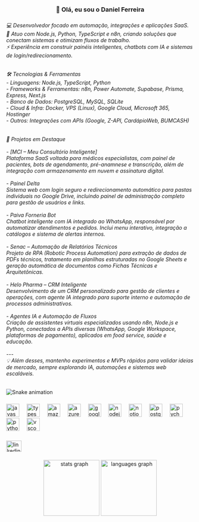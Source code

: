 <h3 align="center">👋 Olá, eu sou o Daniel Ferreira</h3>

###

<h6 align="left">💻 Desenvolvedor focado em automação, integrações e aplicações SaaS.  <br>🚀 Atuo com Node.js, Python, TypeScript e n8n, criando soluções que conectam sistemas e otimizam fluxos de trabalho.  <br>⚡ Experiência em construir painéis inteligentes, chatbots com IA e sistemas de login/redirecionamento.</h6>

###

<h6 align="left">🛠️ Tecnologias & Ferramentas<br>- Linguagens: Node.js, TypeScript, Python  <br>- Frameworks & Ferramentas: n8n, Power Automate, Supabase, Prisma, Express, Next.js  <br>- Banco de Dados: PostgreSQL, MySQL, SQLite  <br>- Cloud & Infra: Docker, VPS (Linux), Google Cloud, Microsoft 365, Hostinger  <br>- Outros: Integrações com APIs (Google, Z-API, CardápioWeb, BUMCASH)</h6>

###

<h6 align="left">🚀 Projetos em Destaque<br><br>- [MCI – Meu Consultório Inteligente] <br>  Plataforma SaaS voltada para médicos especialistas, com painel de pacientes, bots de agendamento, pré-anamnese e transcrição, além de integração com armazenamento em nuvem e assinatura digital.<br><br>- Painel Delta <br>  Sistema web com login seguro e redirecionamento automático para pastas individuais no Google Drive, incluindo painel de administração completo para gestão de usuários e links.<br><br>- Paiva Forneria Bot  <br>  Chatbot inteligente com IA integrado ao WhatsApp, responsável por automatizar atendimentos e pedidos. Inclui menu interativo, integração a catálogos e sistema de alertas internos.<br><br>- Senac – Automação de Relatórios Técnicos<br>  Projeto de RPA (Robotic Process Automation) para extração de dados de PDFs técnicos, tratamento em planilhas estruturadas no Google Sheets e geração automática de documentos como Fichas Técnicas e Arquitetônicas.<br><br>- Helo Pharma – CRM Inteligente <br>  Desenvolvimento de um CRM personalizado para gestão de clientes e operações, com agente IA integrado para suporte interno e automação de processos administrativos.<br><br>- Agentes IA e Automação de Fluxos  <br>  Criação de assistentes virtuais especializados usando n8n, Node.js e Python, conectados a APIs diversas (WhatsApp, Google Workspace, plataformas de pagamento), aplicados em food service, saúde e educação.<br><br>---<br>💡 Além desses, mantenho experimentos e MVPs rápidos para validar ideias de mercado, sempre explorando IA, automações e sistemas web escaláveis.</h6>

###

<img src="https://raw.githubusercontent.com/devdfsolutions/devdfsolutions/output/snake.svg" alt="Snake animation" />

###

<div align="left">
  <img src="https://cdn.jsdelivr.net/gh/devicons/devicon/icons/javascript/javascript-original.svg" height="35" alt="javascript logo"  />
  <img width="12" />
  <img src="https://cdn.jsdelivr.net/gh/devicons/devicon/icons/typescript/typescript-original.svg" height="35" alt="typescript logo"  />
  <img width="12" />
  <img src="https://cdn.jsdelivr.net/gh/devicons/devicon/icons/amazonwebservices/amazonwebservices-original-wordmark.svg" height="35" alt="amazonwebservices logo"  />
  <img width="12" />
  <img src="https://cdn.jsdelivr.net/gh/devicons/devicon/icons/azure/azure-original.svg" height="35" alt="azure logo"  />
  <img width="12" />
  <img src="https://cdn.jsdelivr.net/gh/devicons/devicon/icons/googlecloud/googlecloud-original.svg" height="35" alt="googlecloud logo"  />
  <img width="12" />
  <img src="https://cdn.jsdelivr.net/gh/devicons/devicon/icons/nodejs/nodejs-original.svg" height="35" alt="nodejs logo"  />
  <img width="12" />
  <img src="https://cdn.jsdelivr.net/gh/devicons/devicon/icons/notion/notion-original.svg" height="35" alt="notion logo"  />
  <img width="12" />
  <img src="https://cdn.jsdelivr.net/gh/devicons/devicon/icons/postgresql/postgresql-original.svg" height="35" alt="postgresql logo"  />
  <img width="12" />
  <img src="https://cdn.jsdelivr.net/gh/devicons/devicon/icons/pycharm/pycharm-original.svg" height="35" alt="pycharm logo"  />
  <img width="12" />
  <img src="https://cdn.jsdelivr.net/gh/devicons/devicon/icons/python/python-original.svg" height="35" alt="python logo"  />
  <img width="12" />
  <img src="https://cdn.jsdelivr.net/gh/devicons/devicon/icons/vscode/vscode-original.svg" height="35" alt="vscode logo"  />
</div>

###

<div align="left">
  <a href="https://www.linkedin.com/in/daniel-ferreira-bb8041218/" target="_blank">
    <img src="https://raw.githubusercontent.com/maurodesouza/profile-readme-generator/master/src/assets/icons/social/linkedin/default.svg" width="41" height="30" alt="linkedin logo"  />
  </a>
</div>

###

<div align="center">
  <img src="https://github-readme-stats.vercel.app/api?username=devdfsolutions&hide_title=false&hide_rank=false&show_icons=true&include_all_commits=true&count_private=true&disable_animations=false&theme=dracula&locale=en&hide_border=false&order=1" height="150" alt="stats graph"  />
  <img src="https://github-readme-stats.vercel.app/api/top-langs?username=devdfsolutions&locale=en&hide_title=false&layout=compact&card_width=320&langs_count=5&theme=dracula&hide_border=false&order=2" height="150" alt="languages graph"  />
</div>

###
